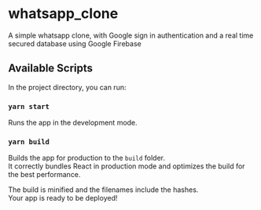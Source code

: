 # whatsapp_clone
A simple whatsapp clone, with Google sign in authentication and a real time secured database using Google Firebase

## Available Scripts

In the project directory, you can run:

### `yarn start`

Runs the app in the development mode.<br />


### `yarn build`

Builds the app for production to the `build` folder.<br />
It correctly bundles React in production mode and optimizes the build for the best performance.

The build is minified and the filenames include the hashes.<br />
Your app is ready to be deployed!

